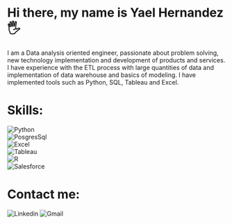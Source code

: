 
# Hi there, my name is Yael Hernandez🖐
I am a Data analysis oriented engineer, passionate about problem solving, new technology implementation and development of products and services. I have experience with the ETL process with large quantities of data and implementation of data warehouse and basics of modeling. I have implemented tools such as Python, SQL, Tableau and Excel.
# Skills:
![Python](https://img.shields.io/badge/Python-3776AB?style=for-the-badge&logo=python&logoColor=white&labelColor=101010)</br>
![PosgresSql](https://img.shields.io/badge/PostgreSQL-4169E1?style=for-the-badge&logo=postgresql&logoColor=white&labelColor=101010)</br>
![Excel](https://img.shields.io/badge/Excel-217346?style=for-the-badge&logo=microsoftexcel&logoColor=white&labelColor=101010)</br>
![Tableau](https://img.shields.io/badge/Tableau-E97627?style=for-the-badge&logo=tableau&logoColor=white&labelColor=101010)</br>
![R](https://img.shields.io/badge/R-276DC3?style=for-the-badge&logo=r&logoColor=white&labelColor=101010)</br>
![Salesforce](https://img.shields.io/badge/Salesforce-00A1E0?style=for-the-badge&logo=salesforce&logoColor=white&labelColor=101010)</br>
# Contact me:
![Linkedin](https://img.shields.io/badge/Edwin_Hernández-0A66C2?style=for-the-badge&logo=linkedin&logoColor=white&labelColor=101010)
![Gmail](https://img.shields.io/badge/edyanape@gmail.com-EA4335?style=for-the-badge&logo=gmail&logoColor=white&labelColor=101010)
